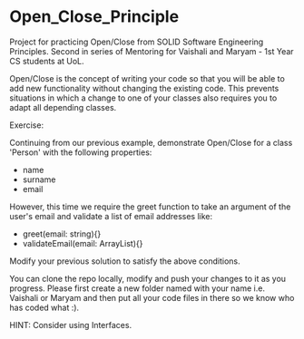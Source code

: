 # Open_Close_Principle
Project for practicing Open/Close from SOLID Software Engineering Principles. Second in series of Mentoring for Vaishali and Maryam - 1st Year CS students at UoL.

Open/Close is the concept of writing your code so that you will be able to add new functionality without changing the existing code. This prevents situations in which a change to one of your classes also requires you to adapt all depending classes. 

Exercise:

Continuing from our previous example, demonstrate Open/Close for a class 'Person' with the following properties:
  - name 
  - surname
  - email

However, this time we require the greet function to take an argument of the user's email and validate a list of email addresses like:
  - greet(email: string){}
  - validateEmail(email: ArrayList<string>){}
  
 Modify your previous solution to satisfy the above conditions. 

You can clone the repo locally, modify and push your changes to it as you progress. Please first create a new folder named with your name i.e. Vaishali or Maryam and then put all your code files in there so we know who has coded what :).


HINT: Consider using Interfaces.

